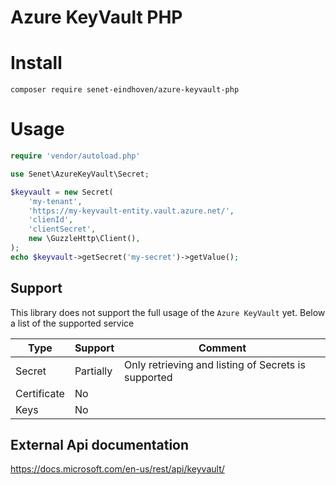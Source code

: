 # Azure KeyVault PHP

# Install

```
composer require senet-eindhoven/azure-keyvault-php
```
# Usage

```php
require 'vendor/autoload.php'

use Senet\AzureKeyVault\Secret;

$keyvault = new Secret(
    'my-tenant',
    'https://my-keyvault-entity.vault.azure.net/',
    'clienId',
    'clientSecret',
    new \GuzzleHttp\Client(),
);
echo $keyvault->getSecret('my-secret')->getValue();
```

## Support

This library does not support the full usage of the `Azure KeyVault` yet. Below a list of the supported service

| Type        | Support    | Comment                                             |
|-------------|------------|-----------------------------------------------------|
| Secret      | Partially  | Only retrieving and listing of Secrets is supported |
| Certificate | No         |                                                     |
| Keys        | No         |                                                     |

## External Api documentation

https://docs.microsoft.com/en-us/rest/api/keyvault/

